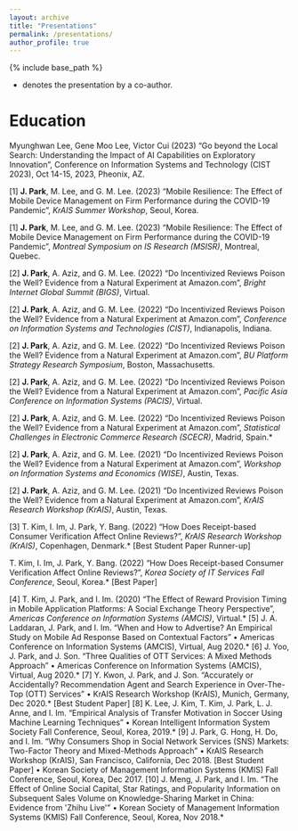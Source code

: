 ```yaml
---
layout: archive
title: "Presentations"
permalink: /presentations/
author_profile: true
---
```


{% include base_path %}

* denotes the presentation by a co-author.

Education
======
Myunghwan Lee, Gene Moo Lee, Victor Cui (2023) “Go beyond the Local Search: Understanding the Impact of AI Capabilities on Exploratory Innovation”, Conference on Information Systems and Technology (CIST 2023), Oct 14-15, 2023, Pheonix, AZ.

[1]	**J. Park**, M. Lee, and G. M. Lee. (2023) “Mobile Resilience: The Effect of Mobile Device Management on Firm Performance during the COVID-19 Pandemic”, _KrAIS Summer Workshop_, Seoul, Korea.


[1]	**J. Park**, M. Lee, and G. M. Lee. (2023) “Mobile Resilience: The Effect of Mobile Device Management on Firm Performance during the COVID-19 Pandemic”, _Montreal Symposium on IS Research (MSISR)_, Montreal, Quebec.

[2]	**J. Park**, A. Aziz, and G. M. Lee. (2022) “Do Incentivized Reviews Poison the Well? Evidence from a Natural Experiment at Amazon.com”, _Bright Internet Global Summit (BIGS)_, Virtual.

[2]	**J. Park**, A. Aziz, and G. M. Lee. (2022) “Do Incentivized Reviews Poison the Well? Evidence from a Natural Experiment at Amazon.com”, _Conference on Information Systems and Technologies (CIST)_, Indianapolis, Indiana.

[2]	**J. Park**, A. Aziz, and G. M. Lee. (2022) “Do Incentivized Reviews Poison the Well? Evidence from a Natural Experiment at Amazon.com”, _BU Platform Strategy Research Symposium_, Boston, Massachusetts.

[2]	**J. Park**, A. Aziz, and G. M. Lee. (2022) “Do Incentivized Reviews Poison the Well? Evidence from a Natural Experiment at Amazon.com”, _Pacific Asia Conference on Information Systems (PACIS)_, Virtual.

[2]	**J. Park**, A. Aziz, and G. M. Lee. (2022) “Do Incentivized Reviews Poison the Well? Evidence from a Natural Experiment at Amazon.com”, _Statistical Challenges in Electronic Commerce Research (SCECR)_, Madrid, Spain.*

[2]	**J. Park**, A. Aziz, and G. M. Lee. (2021) “Do Incentivized Reviews Poison the Well? Evidence from a Natural Experiment at Amazon.com”, _Workshop on Information Systems and Economics (WISE)_, Austin, Texas.

[2]	**J. Park**, A. Aziz, and G. M. Lee. (2021) “Do Incentivized Reviews Poison the Well? Evidence from a Natural Experiment at Amazon.com”, _KrAIS Research Workshop (KrAIS)_, Austin, Texas.

[3]	T. Kim, I. Im, J. Park, Y. Bang. (2022) “How Does Receipt-based Consumer Verification Affect Online Reviews?”, _KrAIS Research Workshop (KrAIS)_, Copenhagen, Denmark.* [Best Student Paper Runner-up]

T. Kim, I. Im, J. Park, Y. Bang. (2022) “How Does Receipt-based Consumer Verification Affect Online Reviews?”, _Korea Society of IT Services Fall Conference_, Seoul, Korea.* [Best Paper]

[4]	T. Kim, J. Park, and I. Im. (2020) “The Effect of Reward Provision Timing in Mobile Application Platforms: A Social Exchange Theory Perspective”, _Americas Conference on Information Systems (AMCIS)_, Virtual.*
[5]	J. A. Laddaran, J. Park, and I. Im. “When and How to Advertise? An Empirical Study on Mobile Ad Response Based on Contextual Factors” 
•	Americas Conference on Information Systems (AMCIS), Virtual, Aug 2020.*
[6]	J. Yoo, J. Park, and J. Son. “Three Qualities of OTT Services: A Mixed Methods Approach” 
•	Americas Conference on Information Systems (AMCIS), Virtual, Aug 2020.*
[7]	Y. Kwon, J. Park, and J. Son. “Accurately or Accidentally? Recommendation Agent and Search Experience in Over-The-Top (OTT) Services” 
•	KrAIS Research Workshop (KrAIS), Munich, Germany, Dec 2020.* [Best Student Paper]
[8]	K. Lee, J. Kim, T. Kim, J. Park, L. J. Anne, and I. Im. “Empirical Analysis of Transfer Motivation in Soccer Using Machine Learning Techniques”
•	Korean Intelligent Information System Society Fall Conference, Seoul, Korea, 2019.*
[9]	J. Park, G. Hong, H. Do, and I. Im. “Why Consumers Shop in Social Network Services (SNS) Markets: Two-Factor Theory and Mixed-Methods Approach” 
•	KrAIS Research Workshop (KrAIS), San Francisco, California, Dec 2018. [Best Student Paper]
•	Korean Society of Management Information Systems (KMIS) Fall Conference, Seoul, Korea, Dec 2017.
[10]	 J. Meng, J. Park, and I. Im. “The Effect of Online Social Capital, Star Ratings, and Popularity Information on Subsequent Sales Volume on Knowledge-Sharing Market in China: Evidence from 'Zhihu Live'”
•	Korean Society of Management Information Systems (KMIS) Fall Conference, Seoul, Korea, Nov 2018.*


